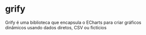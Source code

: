 # grify
Grify é uma biblioteca que encapsula o ECharts para criar gráficos dinâmicos usando dados diretos, CSV ou fictícios
